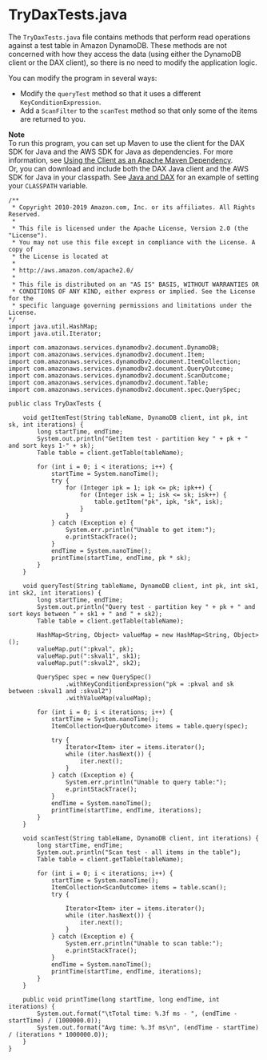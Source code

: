 # TryDaxTests\.java<a name="DAX.client.run-application-java.TryDaxTests"></a>

The `TryDaxTests.java` file contains methods that perform read operations against a test table in Amazon DynamoDB\. These methods are not concerned with how they access the data \(using either the DynamoDB client or the DAX client\), so there is no need to modify the application logic\.

You can modify the program in several ways:
+ Modify the `queryTest` method so that it uses a different `KeyConditionExpression`\.
+ Add a `ScanFilter` to the `scanTest` method so that only some of the items are returned to you\.

**Note**  
 To run this program, you can set up Maven to use the client for the DAX SDK for Java and the AWS SDK for Java as dependencies\. For more information, see [Using the Client as an Apache Maven Dependency](DAX.client.java-sdk-v1.md#DAXClient.Maven)\.   
Or, you can download and include both the DAX Java client and the AWS SDK for Java in your classpath\. See [Java and DAX](DAX.client.run-application-java.md) for an example of setting your `CLASSPATH` variable\.

```
/**
 * Copyright 2010-2019 Amazon.com, Inc. or its affiliates. All Rights Reserved.
 *
 * This file is licensed under the Apache License, Version 2.0 (the "License").
 * You may not use this file except in compliance with the License. A copy of
 * the License is located at
 *
 * http://aws.amazon.com/apache2.0/
 *
 * This file is distributed on an "AS IS" BASIS, WITHOUT WARRANTIES OR
 * CONDITIONS OF ANY KIND, either express or implied. See the License for the
 * specific language governing permissions and limitations under the License.
*/
import java.util.HashMap;
import java.util.Iterator;

import com.amazonaws.services.dynamodbv2.document.DynamoDB;
import com.amazonaws.services.dynamodbv2.document.Item;
import com.amazonaws.services.dynamodbv2.document.ItemCollection;
import com.amazonaws.services.dynamodbv2.document.QueryOutcome;
import com.amazonaws.services.dynamodbv2.document.ScanOutcome;
import com.amazonaws.services.dynamodbv2.document.Table;
import com.amazonaws.services.dynamodbv2.document.spec.QuerySpec;

public class TryDaxTests {

    void getItemTest(String tableName, DynamoDB client, int pk, int sk, int iterations) {
        long startTime, endTime;
        System.out.println("GetItem test - partition key " + pk + " and sort keys 1-" + sk);
        Table table = client.getTable(tableName);

        for (int i = 0; i < iterations; i++) {
            startTime = System.nanoTime();
            try {
                for (Integer ipk = 1; ipk <= pk; ipk++) {
                    for (Integer isk = 1; isk <= sk; isk++) {
                        table.getItem("pk", ipk, "sk", isk);
                    }
                }
            } catch (Exception e) {
                System.err.println("Unable to get item:");
                e.printStackTrace();
            }
            endTime = System.nanoTime();
            printTime(startTime, endTime, pk * sk);
        }
    }

    void queryTest(String tableName, DynamoDB client, int pk, int sk1, int sk2, int iterations) {
        long startTime, endTime;
        System.out.println("Query test - partition key " + pk + " and sort keys between " + sk1 + " and " + sk2);
        Table table = client.getTable(tableName);

        HashMap<String, Object> valueMap = new HashMap<String, Object>();
        valueMap.put(":pkval", pk);
        valueMap.put(":skval1", sk1);
        valueMap.put(":skval2", sk2);

        QuerySpec spec = new QuerySpec()
                .withKeyConditionExpression("pk = :pkval and sk between :skval1 and :skval2")
                .withValueMap(valueMap);

        for (int i = 0; i < iterations; i++) {
            startTime = System.nanoTime();
            ItemCollection<QueryOutcome> items = table.query(spec);

            try {
                Iterator<Item> iter = items.iterator();
                while (iter.hasNext()) {
                    iter.next();
                }
            } catch (Exception e) {
                System.err.println("Unable to query table:");
                e.printStackTrace();
            }
            endTime = System.nanoTime();
            printTime(startTime, endTime, iterations);
        }
    }

    void scanTest(String tableName, DynamoDB client, int iterations) {
        long startTime, endTime;
        System.out.println("Scan test - all items in the table");
        Table table = client.getTable(tableName);

        for (int i = 0; i < iterations; i++) {
            startTime = System.nanoTime();
            ItemCollection<ScanOutcome> items = table.scan();
            try {

                Iterator<Item> iter = items.iterator();
                while (iter.hasNext()) {
                    iter.next();
                }
            } catch (Exception e) {
                System.err.println("Unable to scan table:");
                e.printStackTrace();
            }
            endTime = System.nanoTime();
            printTime(startTime, endTime, iterations);
        }
    }

    public void printTime(long startTime, long endTime, int iterations) {
        System.out.format("\tTotal time: %.3f ms - ", (endTime - startTime) / (1000000.0));
        System.out.format("Avg time: %.3f ms\n", (endTime - startTime) / (iterations * 1000000.0));
    }
}
```